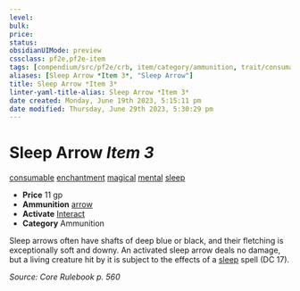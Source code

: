 ```yaml
---
level:
bulk:
price:
status:
obsidianUIMode: preview
cssclass: pf2e,pf2e-item
tags: [compendium/src/pf2e/crb, item/category/ammunition, trait/consumable, trait/enchantment, trait/magical, trait/mental, trait/sleep]
aliases: [Sleep Arrow *Item 3*, "Sleep Arrow"]
title: Sleep Arrow *Item 3*
linter-yaml-title-alias: Sleep Arrow *Item 3*
date created: Monday, June 19th 2023, 5:15:11 pm
date modified: Thursday, June 29th 2023, 5:30:29 pm
---
```


# Sleep Arrow *Item 3*

[consumable](rules/traits/consumable.md) [enchantment](rules/traits/enchantment.md) [magical](rules/traits/magical.md) [mental](rules/traits/mental.md) [sleep](rules/traits/sleep.md)  

- **Price** 11 gp
- **Ammunition** [arrow](compendium/equipment/items/arrow.md)
- **Activate** [Interact](rules/actions/interact.md)
- **Category** Ammunition

Sleep arrows often have shafts of deep blue or black, and their fletching is exceptionally soft and downy. An activated sleep arrow deals no damage, but a living creature hit by it is subject to the effects of a [sleep](compendium/spells/sleep.md) spell (DC 17).

*Source: Core Rulebook p. 560*
